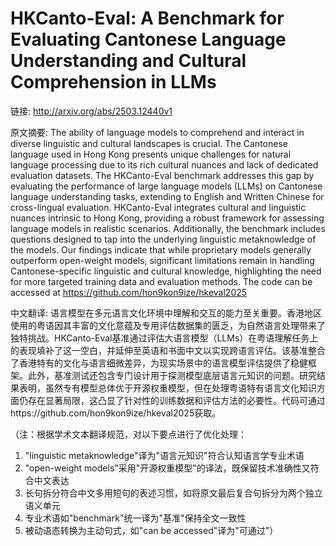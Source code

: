 # HKCanto-Eval: A Benchmark for Evaluating Cantonese Language Understanding and Cultural Comprehension in LLMs

链接: http://arxiv.org/abs/2503.12440v1

原文摘要:
The ability of language models to comprehend and interact in diverse
linguistic and cultural landscapes is crucial. The Cantonese language used in
Hong Kong presents unique challenges for natural language processing due to its
rich cultural nuances and lack of dedicated evaluation datasets. The
HKCanto-Eval benchmark addresses this gap by evaluating the performance of
large language models (LLMs) on Cantonese language understanding tasks,
extending to English and Written Chinese for cross-lingual evaluation.
HKCanto-Eval integrates cultural and linguistic nuances intrinsic to Hong Kong,
providing a robust framework for assessing language models in realistic
scenarios. Additionally, the benchmark includes questions designed to tap into
the underlying linguistic metaknowledge of the models. Our findings indicate
that while proprietary models generally outperform open-weight models,
significant limitations remain in handling Cantonese-specific linguistic and
cultural knowledge, highlighting the need for more targeted training data and
evaluation methods. The code can be accessed at
https://github.com/hon9kon9ize/hkeval2025

中文翻译:
语言模型在多元语言文化环境中理解和交互的能力至关重要。香港地区使用的粤语因其丰富的文化意蕴及专用评估数据集的匮乏，为自然语言处理带来了独特挑战。HKCanto-Eval基准通过评估大语言模型（LLMs）在粤语理解任务上的表现填补了这一空白，并延伸至英语和书面中文以实现跨语言评估。该基准整合了香港特有的文化与语言细微差异，为现实场景中的语言模型评估提供了稳健框架。此外，基准测试还包含专门设计用于探测模型底层语言元知识的问题。研究结果表明，虽然专有模型总体优于开源权重模型，但在处理粤语特有语言文化知识方面仍存在显著局限，这凸显了针对性的训练数据和评估方法的必要性。代码可通过https://github.com/hon9kon9ize/hkeval2025获取。

（注：根据学术文本翻译规范，对以下要点进行了优化处理：
1. "linguistic metaknowledge"译为"语言元知识"符合认知语言学专业术语
2. "open-weight models"采用"开源权重模型"的译法，既保留技术准确性又符合中文表达
3. 长句拆分符合中文多用短句的表述习惯，如将原文最后复合句拆分为两个独立语义单元
4. 专业术语如"benchmark"统一译为"基准"保持全文一致性
5. 被动语态转换为主动句式，如"can be accessed"译为"可通过"）

